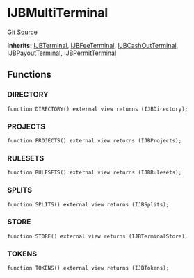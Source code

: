 # IJBMultiTerminal
[Git Source](https://github.com/Bananapus/nana-core/blob/2998dca2fbd2658e2c8791d6dc8348147d69e28e/src/interfaces/IJBMultiTerminal.sol)

**Inherits:**
[IJBTerminal](/docs/v4/api/core/interfaces/IJBTerminal.sol/interface.IJBTerminal.md), [IJBFeeTerminal](/docs/v4/api/core/interfaces/IJBFeeTerminal.sol/interface.IJBFeeTerminal.md), [IJBCashOutTerminal](/docs/v4/api/core/interfaces/IJBCashOutTerminal.sol/interface.IJBCashOutTerminal.md), [IJBPayoutTerminal](/docs/v4/api/core/interfaces/IJBPayoutTerminal.sol/interface.IJBPayoutTerminal.md), [IJBPermitTerminal](/docs/v4/api/core/interfaces/IJBPermitTerminal.sol/interface.IJBPermitTerminal.md)


## Functions
### DIRECTORY


```solidity
function DIRECTORY() external view returns (IJBDirectory);
```

### PROJECTS


```solidity
function PROJECTS() external view returns (IJBProjects);
```

### RULESETS


```solidity
function RULESETS() external view returns (IJBRulesets);
```

### SPLITS


```solidity
function SPLITS() external view returns (IJBSplits);
```

### STORE


```solidity
function STORE() external view returns (IJBTerminalStore);
```

### TOKENS


```solidity
function TOKENS() external view returns (IJBTokens);
```

